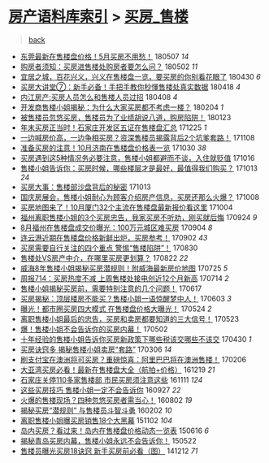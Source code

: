 [房产语料库索引](../../README.md)  > [买房_售楼](买房_售楼.md)
====
> [back](../README.md)

- [东莞最新在售楼盘价格！5月买房不用愁！](http://jkwz.applinzi.com/ittc/7100307237966971914.html#%E4%B8%9C%E8%8E%9E%E6%9C%80%E6%96%B0%E5%9C%A8%E5%94%AE%E6%A5%BC%E7%9B%98%E4%BB%B7%E6%A0%BC%EF%BC%815%E6%9C%88%E4%B9%B0%E6%88%BF%E4%B8%8D%E7%94%A8%E6%84%81%EF%BC%81) 180507 *14* 
- [购房者须知：买房进售楼处购房者要怎么问？](http://jkwz.applinzi.com/ittc/7098474727184270353.html#%E8%B4%AD%E6%88%BF%E8%80%85%E9%A1%BB%E7%9F%A5%EF%BC%9A%E4%B9%B0%E6%88%BF%E8%BF%9B%E5%94%AE%E6%A5%BC%E5%A4%84%E8%B4%AD%E6%88%BF%E8%80%85%E8%A6%81%E6%80%8E%E4%B9%88%E9%97%AE%EF%BC%9F) 180502 *11* 
- [宜居之城，百花兴义，兴义在售楼盘一览，要买房的你别看花眼了](http://jkwz.applinzi.com/ittc/7097840186367149072.html#%E5%AE%9C%E5%B1%85%E4%B9%8B%E5%9F%8E%EF%BC%8C%E7%99%BE%E8%8A%B1%E5%85%B4%E4%B9%89%EF%BC%8C%E5%85%B4%E4%B9%89%E5%9C%A8%E5%94%AE%E6%A5%BC%E7%9B%98%E4%B8%80%E8%A7%88%EF%BC%8C%E8%A6%81%E4%B9%B0%E6%88%BF%E7%9A%84%E4%BD%A0%E5%88%AB%E7%9C%8B%E8%8A%B1%E7%9C%BC%E4%BA%86) 180430 *6* 
- [买房大讲堂⑦：新手必备！手把手教你秒懂售楼处真实数据](http://jkwz.applinzi.com/ittc/7093348871466124304.html#%E4%B9%B0%E6%88%BF%E5%A4%A7%E8%AE%B2%E5%A0%82%E2%91%A6%EF%BC%9A%E6%96%B0%E6%89%8B%E5%BF%85%E5%A4%87%EF%BC%81%E6%89%8B%E6%8A%8A%E6%89%8B%E6%95%99%E4%BD%A0%E7%A7%92%E6%87%82%E5%94%AE%E6%A5%BC%E5%A4%84%E7%9C%9F%E5%AE%9E%E6%95%B0%E6%8D%AE) 180418 *4* 
- [内江房产:买房人员怎么和售楼人员过招](http://jkwz.applinzi.com/ittc/7089673828315956241.html#%E5%86%85%E6%B1%9F%E6%88%BF%E4%BA%A7%3A%E4%B9%B0%E6%88%BF%E4%BA%BA%E5%91%98%E6%80%8E%E4%B9%88%E5%92%8C%E5%94%AE%E6%A5%BC%E4%BA%BA%E5%91%98%E8%BF%87%E6%8B%9B) 180408 *4* 
- [开发商售楼小姐揭秘：为什么大家买房都不考虑一楼？](http://jkwz.applinzi.com/ittc/7066346635653547024.html#%E5%BC%80%E5%8F%91%E5%95%86%E5%94%AE%E6%A5%BC%E5%B0%8F%E5%A7%90%E6%8F%AD%E7%A7%98%EF%BC%9A%E4%B8%BA%E4%BB%80%E4%B9%88%E5%A4%A7%E5%AE%B6%E4%B9%B0%E6%88%BF%E9%83%BD%E4%B8%8D%E8%80%83%E8%99%91%E4%B8%80%E6%A5%BC%EF%BC%9F) 180204 *1* 
- [被售楼员忽悠买房，售楼员为了业绩胡说八道，购房陷阱！](http://jkwz.applinzi.com/ittc/7061766869130675216.html#%E8%A2%AB%E5%94%AE%E6%A5%BC%E5%91%98%E5%BF%BD%E6%82%A0%E4%B9%B0%E6%88%BF%EF%BC%8C%E5%94%AE%E6%A5%BC%E5%91%98%E4%B8%BA%E4%BA%86%E4%B8%9A%E7%BB%A9%E8%83%A1%E8%AF%B4%E5%85%AB%E9%81%93%EF%BC%8C%E8%B4%AD%E6%88%BF%E9%99%B7%E9%98%B1%EF%BC%81) 180123  
- [年末买房正当时！石家庄开发区五证在售楼盘汇总](http://jkwz.applinzi.com/ittc/7051070859677008912.html#%E5%B9%B4%E6%9C%AB%E4%B9%B0%E6%88%BF%E6%AD%A3%E5%BD%93%E6%97%B6%EF%BC%81%E7%9F%B3%E5%AE%B6%E5%BA%84%E5%BC%80%E5%8F%91%E5%8C%BA%E4%BA%94%E8%AF%81%E5%9C%A8%E5%94%AE%E6%A5%BC%E7%9B%98%E6%B1%87%E6%80%BB) 171225 *1* 
- [一边喊房价高，一边争相买房？资深售楼员揭露背后2个坑爹套路！](http://jkwz.applinzi.com/ittc/7033519335170114577.html#%E4%B8%80%E8%BE%B9%E5%96%8A%E6%88%BF%E4%BB%B7%E9%AB%98%EF%BC%8C%E4%B8%80%E8%BE%B9%E4%BA%89%E7%9B%B8%E4%B9%B0%E6%88%BF%EF%BC%9F%E8%B5%84%E6%B7%B1%E5%94%AE%E6%A5%BC%E5%91%98%E6%8F%AD%E9%9C%B2%E8%83%8C%E5%90%8E2%E4%B8%AA%E5%9D%91%E7%88%B9%E5%A5%97%E8%B7%AF%EF%BC%81) 171108  
- [准备买房的注意！10月济南在售楼盘价格表一览](http://jkwz.applinzi.com/ittc/7030164256685818897.html#%E5%87%86%E5%A4%87%E4%B9%B0%E6%88%BF%E7%9A%84%E6%B3%A8%E6%84%8F%EF%BC%8110%E6%9C%88%E6%B5%8E%E5%8D%97%E5%9C%A8%E5%94%AE%E6%A5%BC%E7%9B%98%E4%BB%B7%E6%A0%BC%E8%A1%A8%E4%B8%80%E8%A7%88) 171030 *38* 
- [买房遇到这5种情况务必要注意，售楼小姐都避而不谈，入住就贬值](http://jkwz.applinzi.com/ittc/7025165853820191760.html#%E4%B9%B0%E6%88%BF%E9%81%87%E5%88%B0%E8%BF%995%E7%A7%8D%E6%83%85%E5%86%B5%E5%8A%A1%E5%BF%85%E8%A6%81%E6%B3%A8%E6%84%8F%EF%BC%8C%E5%94%AE%E6%A5%BC%E5%B0%8F%E5%A7%90%E9%83%BD%E9%81%BF%E8%80%8C%E4%B8%8D%E8%B0%88%EF%BC%8C%E5%85%A5%E4%BD%8F%E5%B0%B1%E8%B4%AC%E5%80%BC) 171016  
- [售楼小姐告诉你：买房时候，哪些楼层才是最好，最值得我们购买？](http://jkwz.applinzi.com/ittc/7024035496454521873.html#%E5%94%AE%E6%A5%BC%E5%B0%8F%E5%A7%90%E5%91%8A%E8%AF%89%E4%BD%A0%EF%BC%9A%E4%B9%B0%E6%88%BF%E6%97%B6%E5%80%99%EF%BC%8C%E5%93%AA%E4%BA%9B%E6%A5%BC%E5%B1%82%E6%89%8D%E6%98%AF%E6%9C%80%E5%A5%BD%EF%BC%8C%E6%9C%80%E5%80%BC%E5%BE%97%E6%88%91%E4%BB%AC%E8%B4%AD%E4%B9%B0%EF%BC%9F) 171013 *24* 
- [买房大事：售楼部沙盘背后的秘密](http://jkwz.applinzi.com/ittc/7023848758884959249.html#%E4%B9%B0%E6%88%BF%E5%A4%A7%E4%BA%8B%EF%BC%9A%E5%94%AE%E6%A5%BC%E9%83%A8%E6%B2%99%E7%9B%98%E8%83%8C%E5%90%8E%E7%9A%84%E7%A7%98%E5%AF%86) 171013  
- [国庆房展会，售楼小姐耐心为顾客介绍房产信息，买房还那么火爆？](http://jkwz.applinzi.com/ittc/7022008139992531985.html#%E5%9B%BD%E5%BA%86%E6%88%BF%E5%B1%95%E4%BC%9A%EF%BC%8C%E5%94%AE%E6%A5%BC%E5%B0%8F%E5%A7%90%E8%80%90%E5%BF%83%E4%B8%BA%E9%A1%BE%E5%AE%A2%E4%BB%8B%E7%BB%8D%E6%88%BF%E4%BA%A7%E4%BF%A1%E6%81%AF%EF%BC%8C%E4%B9%B0%E6%88%BF%E8%BF%98%E9%82%A3%E4%B9%88%E7%81%AB%E7%88%86%EF%BC%9F) 171008  
- [买房地图来了！10月厦门32个主流在售楼盘最新报价看这里](http://jkwz.applinzi.com/ittc/7020493811950814225.html#%E4%B9%B0%E6%88%BF%E5%9C%B0%E5%9B%BE%E6%9D%A5%E4%BA%86%EF%BC%8110%E6%9C%88%E5%8E%A6%E9%97%A832%E4%B8%AA%E4%B8%BB%E6%B5%81%E5%9C%A8%E5%94%AE%E6%A5%BC%E7%9B%98%E6%9C%80%E6%96%B0%E6%8A%A5%E4%BB%B7%E7%9C%8B%E8%BF%99%E9%87%8C) 171004  
- [福州离职售楼小姐的3个买房忠告，我家买房不听劝，刚买就后悔](http://jkwz.applinzi.com/ittc/7016914966484091921.html#%E7%A6%8F%E5%B7%9E%E7%A6%BB%E8%81%8C%E5%94%AE%E6%A5%BC%E5%B0%8F%E5%A7%90%E7%9A%843%E4%B8%AA%E4%B9%B0%E6%88%BF%E5%BF%A0%E5%91%8A%EF%BC%8C%E6%88%91%E5%AE%B6%E4%B9%B0%E6%88%BF%E4%B8%8D%E5%90%AC%E5%8A%9D%EF%BC%8C%E5%88%9A%E4%B9%B0%E5%B0%B1%E5%90%8E%E6%82%94) 170924 *9* 
- [8月福州在售楼盘成交价曝光：100万元城区难买房](http://jkwz.applinzi.com/ittc/7009499275267146768.html#8%E6%9C%88%E7%A6%8F%E5%B7%9E%E5%9C%A8%E5%94%AE%E6%A5%BC%E7%9B%98%E6%88%90%E4%BA%A4%E4%BB%B7%E6%9B%9D%E5%85%89%EF%BC%9A100%E4%B8%87%E5%85%83%E5%9F%8E%E5%8C%BA%E9%9A%BE%E4%B9%B0%E6%88%BF) 170904 *8* 
- [连云港近期在售楼盘价格新鲜出炉，买房参考！](http://jkwz.applinzi.com/ittc/7008737847354590225.html#%E8%BF%9E%E4%BA%91%E6%B8%AF%E8%BF%91%E6%9C%9F%E5%9C%A8%E5%94%AE%E6%A5%BC%E7%9B%98%E4%BB%B7%E6%A0%BC%E6%96%B0%E9%B2%9C%E5%87%BA%E7%82%89%EF%BC%8C%E4%B9%B0%E6%88%BF%E5%8F%82%E8%80%83%EF%BC%81) 170902 *43* 
- [买房需要自行关注的四个重点 警惕“售楼陷阱”！](http://jkwz.applinzi.com/ittc/7007637452649661456.html#%E4%B9%B0%E6%88%BF%E9%9C%80%E8%A6%81%E8%87%AA%E8%A1%8C%E5%85%B3%E6%B3%A8%E7%9A%84%E5%9B%9B%E4%B8%AA%E9%87%8D%E7%82%B9+%E8%AD%A6%E6%83%95%E2%80%9C%E5%94%AE%E6%A5%BC%E9%99%B7%E9%98%B1%E2%80%9D%EF%BC%81) 170830  
- [售楼处VS房产中介，在哪里买房更划算？](http://jkwz.applinzi.com/ittc/7004713563195966481.html#%E5%94%AE%E6%A5%BC%E5%A4%84VS%E6%88%BF%E4%BA%A7%E4%B8%AD%E4%BB%8B%EF%BC%8C%E5%9C%A8%E5%93%AA%E9%87%8C%E4%B9%B0%E6%88%BF%E6%9B%B4%E5%88%92%E7%AE%97%EF%BC%9F) 170822 *22* 
- [威海8年售楼小姐揭秘买房潜规则！附威海最新房价地图](http://jkwz.applinzi.com/ittc/6994161864098186256.html#%E5%A8%81%E6%B5%B78%E5%B9%B4%E5%94%AE%E6%A5%BC%E5%B0%8F%E5%A7%90%E6%8F%AD%E7%A7%98%E4%B9%B0%E6%88%BF%E6%BD%9C%E8%A7%84%E5%88%99%EF%BC%81%E9%99%84%E5%A8%81%E6%B5%B7%E6%9C%80%E6%96%B0%E6%88%BF%E4%BB%B7%E5%9C%B0%E5%9B%BE) 170725 *5* 
- [周报714：买房热度不减 上周售楼处接电创近12个月新高](http://jkwz.applinzi.com/ittc/6990063413156643856.html#%E5%91%A8%E6%8A%A5714%EF%BC%9A%E4%B9%B0%E6%88%BF%E7%83%AD%E5%BA%A6%E4%B8%8D%E5%87%8F+%E4%B8%8A%E5%91%A8%E5%94%AE%E6%A5%BC%E5%A4%84%E6%8E%A5%E7%94%B5%E5%88%9B%E8%BF%9112%E4%B8%AA%E6%9C%88%E6%96%B0%E9%AB%98) 170714 *2* 
- [售楼小姐揭秘买房前，需要特别注意的几个问题！](http://jkwz.applinzi.com/ittc/6980178514228544517.html#%E5%94%AE%E6%A5%BC%E5%B0%8F%E5%A7%90%E6%8F%AD%E7%A7%98%E4%B9%B0%E6%88%BF%E5%89%8D%EF%BC%8C%E9%9C%80%E8%A6%81%E7%89%B9%E5%88%AB%E6%B3%A8%E6%84%8F%E7%9A%84%E5%87%A0%E4%B8%AA%E9%97%AE%E9%A2%98%EF%BC%81) 170617  
- [买房揭秘：顶层楼房不能买？售楼小姐一语惊醒梦中人！](http://jkwz.applinzi.com/ittc/6975002688851805189.html#%E4%B9%B0%E6%88%BF%E6%8F%AD%E7%A7%98%EF%BC%9A%E9%A1%B6%E5%B1%82%E6%A5%BC%E6%88%BF%E4%B8%8D%E8%83%BD%E4%B9%B0%EF%BC%9F%E5%94%AE%E6%A5%BC%E5%B0%8F%E5%A7%90%E4%B8%80%E8%AF%AD%E6%83%8A%E9%86%92%E6%A2%A6%E4%B8%AD%E4%BA%BA%EF%BC%81) 170603 *3* 
- [曝光！都市圈买房四大模式 在售楼盘价格大曝光！](http://jkwz.applinzi.com/ittc/6971271236767187973.html#%E6%9B%9D%E5%85%89%EF%BC%81%E9%83%BD%E5%B8%82%E5%9C%88%E4%B9%B0%E6%88%BF%E5%9B%9B%E5%A4%A7%E6%A8%A1%E5%BC%8F+%E5%9C%A8%E5%94%AE%E6%A5%BC%E7%9B%98%E4%BB%B7%E6%A0%BC%E5%A4%A7%E6%9B%9D%E5%85%89%EF%BC%81) 170524 *2* 
- [离职售楼小姐最后的忠告，买房和卖房都要知道的三大信号！](http://jkwz.applinzi.com/ittc/6970784449041007620.html#%E7%A6%BB%E8%81%8C%E5%94%AE%E6%A5%BC%E5%B0%8F%E5%A7%90%E6%9C%80%E5%90%8E%E7%9A%84%E5%BF%A0%E5%91%8A%EF%BC%8C%E4%B9%B0%E6%88%BF%E5%92%8C%E5%8D%96%E6%88%BF%E9%83%BD%E8%A6%81%E7%9F%A5%E9%81%93%E7%9A%84%E4%B8%89%E5%A4%A7%E4%BF%A1%E5%8F%B7%EF%BC%81) 170523  
- [爆！售楼小姐不会告诉你的买房内幕！](http://jkwz.applinzi.com/ittc/6963144731256161285.html#%E7%88%86%EF%BC%81%E5%94%AE%E6%A5%BC%E5%B0%8F%E5%A7%90%E4%B8%8D%E4%BC%9A%E5%91%8A%E8%AF%89%E4%BD%A0%E7%9A%84%E4%B9%B0%E6%88%BF%E5%86%85%E5%B9%95%EF%BC%81) 170502  
- [十年经验的售楼小姐告诉你买房新政策下哪些税该交哪些不该交](http://jkwz.applinzi.com/ittc/6962412095487345669.html#%E5%8D%81%E5%B9%B4%E7%BB%8F%E9%AA%8C%E7%9A%84%E5%94%AE%E6%A5%BC%E5%B0%8F%E5%A7%90%E5%91%8A%E8%AF%89%E4%BD%A0%E4%B9%B0%E6%88%BF%E6%96%B0%E6%94%BF%E7%AD%96%E4%B8%8B%E5%93%AA%E4%BA%9B%E7%A8%8E%E8%AF%A5%E4%BA%A4%E5%93%AA%E4%BA%9B%E4%B8%8D%E8%AF%A5%E4%BA%A4) 170430 *1* 
- [买房诀窍多 揭秘售楼小姐卖房“套路”](http://jkwz.applinzi.com/ittc/6941935879462585348.html#%E4%B9%B0%E6%88%BF%E8%AF%80%E7%AA%8D%E5%A4%9A+%E6%8F%AD%E7%A7%98%E5%94%AE%E6%A5%BC%E5%B0%8F%E5%A7%90%E5%8D%96%E6%88%BF%E2%80%9C%E5%A5%97%E8%B7%AF%E2%80%9D) 170306 *14* 
- [刷支付宝在澳洲将可买房？重磅惊喜：阿里巴巴将在澳洲售楼！](http://jkwz.applinzi.com/ittc/6931521560790959108.html#%E5%88%B7%E6%94%AF%E4%BB%98%E5%AE%9D%E5%9C%A8%E6%BE%B3%E6%B4%B2%E5%B0%86%E5%8F%AF%E4%B9%B0%E6%88%BF%EF%BC%9F%E9%87%8D%E7%A3%85%E6%83%8A%E5%96%9C%EF%BC%9A%E9%98%BF%E9%87%8C%E5%B7%B4%E5%B7%B4%E5%B0%86%E5%9C%A8%E6%BE%B3%E6%B4%B2%E5%94%AE%E6%A5%BC%EF%BC%81) 170206  
- [大亚湾买房必看！最新在售楼盘大全（航拍+价格）](http://jkwz.applinzi.com/ittc/6913419015677805572.html#%E5%A4%A7%E4%BA%9A%E6%B9%BE%E4%B9%B0%E6%88%BF%E5%BF%85%E7%9C%8B%EF%BC%81%E6%9C%80%E6%96%B0%E5%9C%A8%E5%94%AE%E6%A5%BC%E7%9B%98%E5%A4%A7%E5%85%A8%EF%BC%88%E8%88%AA%E6%8B%8D%2B%E4%BB%B7%E6%A0%BC%EF%BC%89) 161219 *21* 
- [石家庄关停110多家售楼部 市民买房须注意这些](http://jkwz.applinzi.com/ittc/6899295090492572677.html#%E7%9F%B3%E5%AE%B6%E5%BA%84%E5%85%B3%E5%81%9C110%E5%A4%9A%E5%AE%B6%E5%94%AE%E6%A5%BC%E9%83%A8+%E5%B8%82%E6%B0%91%E4%B9%B0%E6%88%BF%E9%A1%BB%E6%B3%A8%E6%84%8F%E8%BF%99%E4%BA%9B) 161111 *124* 
- [这些买房技巧 售楼小姐一定不会告诉你](http://jkwz.applinzi.com/ittc/6882579751193019396.html#%E8%BF%99%E4%BA%9B%E4%B9%B0%E6%88%BF%E6%8A%80%E5%B7%A7+%E5%94%AE%E6%A5%BC%E5%B0%8F%E5%A7%90%E4%B8%80%E5%AE%9A%E4%B8%8D%E4%BC%9A%E5%91%8A%E8%AF%89%E4%BD%A0) 160927 *22* 
- [火爆的售楼现场？四种忽悠买房者需当心！](http://jkwz.applinzi.com/ittc/6861705525556937733.html#%E7%81%AB%E7%88%86%E7%9A%84%E5%94%AE%E6%A5%BC%E7%8E%B0%E5%9C%BA%EF%BC%9F%E5%9B%9B%E7%A7%8D%E5%BF%BD%E6%82%A0%E4%B9%B0%E6%88%BF%E8%80%85%E9%9C%80%E5%BD%93%E5%BF%83%EF%BC%81) 160802 *19* 
- [揭秘买房“潜规则” 与售楼员斗智斗勇](http://jkwz.applinzi.com/ittc/6794163375420474372.html#%E6%8F%AD%E7%A7%98%E4%B9%B0%E6%88%BF%E2%80%9C%E6%BD%9C%E8%A7%84%E5%88%99%E2%80%9D+%E4%B8%8E%E5%94%AE%E6%A5%BC%E5%91%98%E6%96%97%E6%99%BA%E6%96%97%E5%8B%87) 160202 *10* 
- [离职售楼小姐曝买房销售18个大黑幕](http://jkwz.applinzi.com/ittc/6759994283420468229.html#%E7%A6%BB%E8%81%8C%E5%94%AE%E6%A5%BC%E5%B0%8F%E5%A7%90%E6%9B%9D%E4%B9%B0%E6%88%BF%E9%94%80%E5%94%AE18%E4%B8%AA%E5%A4%A7%E9%BB%91%E5%B9%95) 151102 *104* 
- [岛内买房？看过来！岛内在售楼盘价格动态一览表](http://jkwz.applinzi.com/ittc/547650611423341586.html#%E5%B2%9B%E5%86%85%E4%B9%B0%E6%88%BF%EF%BC%9F%E7%9C%8B%E8%BF%87%E6%9D%A5%EF%BC%81%E5%B2%9B%E5%86%85%E5%9C%A8%E5%94%AE%E6%A5%BC%E7%9B%98%E4%BB%B7%E6%A0%BC%E5%8A%A8%E6%80%81%E4%B8%80%E8%A7%88%E8%A1%A8) 150616 *6* 
- [揭秘青岛买房内幕，售楼小姐永远不会告诉你！](http://jkwz.applinzi.com/ittc/547650611415390206.html#%E6%8F%AD%E7%A7%98%E9%9D%92%E5%B2%9B%E4%B9%B0%E6%88%BF%E5%86%85%E5%B9%95%EF%BC%8C%E5%94%AE%E6%A5%BC%E5%B0%8F%E5%A7%90%E6%B0%B8%E8%BF%9C%E4%B8%8D%E4%BC%9A%E5%91%8A%E8%AF%89%E4%BD%A0%EF%BC%81) 150522  
- [售楼员曝光买房18诀窍 新手买房前必看（图）](http://jkwz.applinzi.com/ittc/547650611383735085.html#%E5%94%AE%E6%A5%BC%E5%91%98%E6%9B%9D%E5%85%89%E4%B9%B0%E6%88%BF18%E8%AF%80%E7%AA%8D+%E6%96%B0%E6%89%8B%E4%B9%B0%E6%88%BF%E5%89%8D%E5%BF%85%E7%9C%8B%EF%BC%88%E5%9B%BE%EF%BC%89) 141212 *71* 
